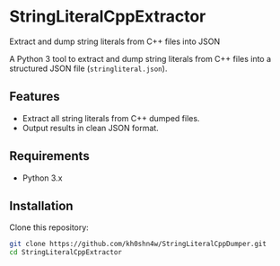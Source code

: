 # StringLiteralCppExtractor
Extract and dump string literals from C++ files into JSON

A Python 3 tool to extract and dump string literals from C++ files into a structured JSON file (`stringliteral.json`).

## Features

- Extract all string literals from C++ dumped files.
- Output results in clean JSON format.

## Requirements

- Python 3.x

## Installation

Clone this repository:

```bash
git clone https://github.com/kh0shn4w/StringLiteralCppDumper.git
cd StringLiteralCppExtractor
